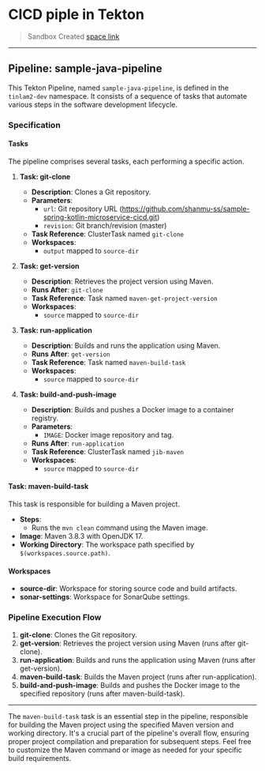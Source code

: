 # CICD piple in Tekton 

> Sandbox Created [space link](https://console-openshift-console.apps.sandbox-m3.1530.p1.openshiftapps.com/)

---

## Pipeline: sample-java-pipeline

This Tekton Pipeline, named `sample-java-pipeline`, is defined in the `tinlam2-dev` namespace. It consists of a sequence of tasks that automate various steps in the software development lifecycle.


### Specification

#### Tasks

The pipeline comprises several tasks, each performing a specific action.

1. **Task: git-clone**
   - **Description**: Clones a Git repository.
   - **Parameters**:
     - `url`: Git repository URL (https://github.com/shanmu-ss/sample-spring-kotlin-microservice-cicd.git)
     - `revision`: Git branch/revision (master)
   - **Task Reference**: ClusterTask named `git-clone`
   - **Workspaces**:
     - `output` mapped to `source-dir`

2. **Task: get-version**
   - **Description**: Retrieves the project version using Maven.
   - **Runs After**: `git-clone`
   - **Task Reference**: Task named `maven-get-project-version`
   - **Workspaces**:
     - `source` mapped to `source-dir`

3. **Task: run-application**
   - **Description**: Builds and runs the application using Maven.
   - **Runs After**: `get-version`
   - **Task Reference**: Task named `maven-build-task`
   - **Workspaces**:
     - `source` mapped to `source-dir`

4. **Task: build-and-push-image**
   - **Description**: Builds and pushes a Docker image to a container registry.
   - **Parameters**:
     - `IMAGE`: Docker image repository and tag.
   - **Runs After**: `run-application`
   - **Task Reference**: ClusterTask named `jib-maven`
   - **Workspaces**:
     - `source` mapped to `source-dir`

#### Task: maven-build-task

This task is responsible for building a Maven project.

- **Steps**:
  - Runs the `mvn clean` command using the Maven image.
- **Image**: Maven 3.8.3 with OpenJDK 17.
- **Working Directory**: The workspace path specified by `$(workspaces.source.path)`.

#### Workspaces

- **source-dir**: Workspace for storing source code and build artifacts.
- **sonar-settings**: Workspace for SonarQube settings.

### Pipeline Execution Flow

1. **git-clone**: Clones the Git repository.
2. **get-version**: Retrieves the project version using Maven (runs after git-clone).
3. **run-application**: Builds and runs the application using Maven (runs after get-version).
4. **maven-build-task**: Builds the Maven project (runs after run-application).
5. **build-and-push-image**: Builds and pushes the Docker image to the specified repository (runs after maven-build-task).

---

The `maven-build-task` task is an essential step in the pipeline, responsible for building the Maven project using the specified Maven version and working directory. It's a crucial part of the pipeline's overall flow, ensuring proper project compilation and preparation for subsequent steps. Feel free to customize the Maven command or image as needed for your specific build requirements.